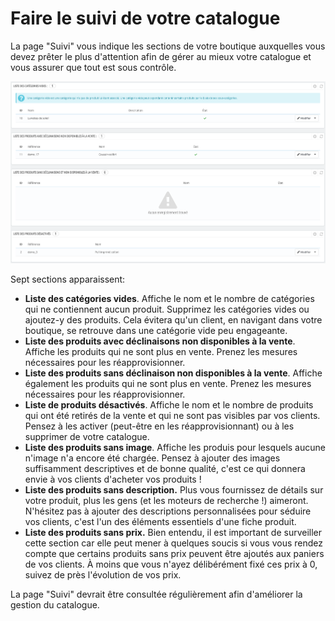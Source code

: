 # Faire le suivi de votre catalogue

La page "Suivi" vous indique les sections de votre boutique auxquelles vous devez prêter le plus d'attention afin de gérer au mieux votre catalogue et vous assurer que tout est sous contrôle.

![](../../../.gitbook/assets/64225385.png)

Sept sections apparaissent:

* **Liste des catégories vides**. Affiche le nom et le nombre de catégories qui ne contiennent aucun produit. Supprimez les catégories vides ou ajoutez-y des produits. Cela évitera qu'un client, en navigant dans votre boutique, se retrouve dans une catégorie vide peu engageante.
* **Liste des produits avec déclinaisons non disponibles à la vente**. Affiche les produits qui ne sont plus en vente. Prenez les mesures nécessaires pour les réapprovisionner.
* **Liste des produits sans déclinaison non disponibles à la vente**. Affiche également les produits qui ne sont plus en vente. Prenez les mesures nécessaires pour les réapprovisionner.
* **Liste de produits désactivés**. Affiche le nom et le nombre de produits qui ont été retirés de la vente et qui ne sont pas visibles par vos clients. Pensez à les activer \(peut-être en les réapprovisionnant\) ou à les supprimer de votre catalogue.
* **Liste des produits sans image**. Affiche les produis pour lesquels aucune n'image n'a encore été chargée. Pensez à ajouter des images suffisamment descriptives et de bonne qualité, c'est ce qui donnera envie à vos clients d'acheter vos produits ! 
* **Liste des produits sans description.** Plus vous fournissez de détails sur votre produit, plus les gens \(et les moteurs de recherche !\) aimeront. N'hésitez pas à ajouter des descriptions personnalisées pour séduire vos clients, c'est l'un des éléments essentiels d'une fiche produit.
* **Liste des produits sans prix.** Bien entendu, il est important de surveiller cette section car elle peut mener à quelques soucis si vous vous rendez compte que certains produits sans prix peuvent être ajoutés aux paniers de vos clients. À moins que vous n'ayez délibérément fixé ces prix à 0, suivez de près l'évolution de vos prix.

La page "Suivi" devrait être consultée régulièrement afin d'améliorer la gestion du catalogue.

